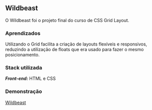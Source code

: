 ## Wildbeast
O Wildbeast foi o projeto final do curso de CSS Grid Layout.

### Aprendizados
Utilizando o Grid facilita a criação de layouts flexíveis e responsivos, reduzindo a utilização de floats que era usado para fazer o mesmo posicionamento.

### Stack utilizada
***Front-end:*** HTML e CSS

### Demonstração
[Wildbeast](https://wildbeast-pink.vercel.app)

